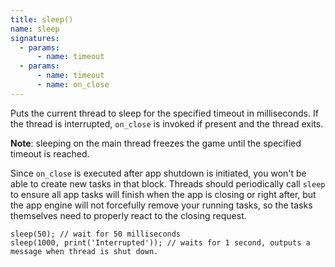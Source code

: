 ```yaml
---
title: sleep()
name: sleep
signatures:
  - params:
      - name: timeout
  - params:
      - name: timeout
      - name: on_close
---
```


Puts the current thread to sleep for the specified timeout in milliseconds. If
the thread is interrupted, `on_close` is invoked if present and the thread
exits.

**Note**: sleeping on the main thread freezes the game until the specified
timeout is reached.

Since `on_close` is executed after app shutdown is initiated, you won't be able
to create new tasks in that block. Threads should periodically call `sleep` to
ensure all app tasks will finish when the app is closing or right after, but the
app engine will not forcefully remove your running tasks, so the tasks
themselves need to properly react to the closing request.

```scarpet
sleep(50); // wait for 50 milliseconds
sleep(1000, print('Interrupted')); // waits for 1 second, outputs a message when thread is shut down.
```

